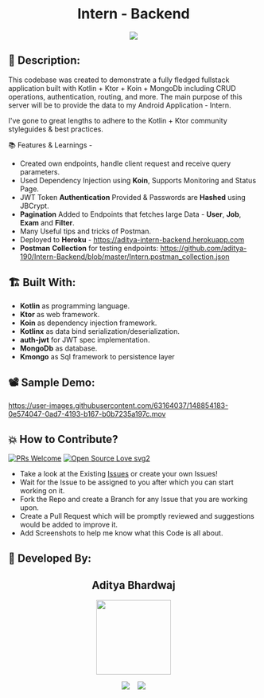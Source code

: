 <h1 align="center">Intern - Backend</h1>
<p align="center">
<img src="https://user-images.githubusercontent.com/63164037/148850158-c0db9ce4-e087-4ca8-8e94-f76e508f3f8f.png">
</p>

## 📜 Description:

This codebase was created to demonstrate a fully fledged fullstack application built with Kotlin + Ktor + Koin + MongoDb
including CRUD operations, authentication, routing, and more. The main purpose of this server will be to provide the
data to my Android Application - Intern.

I've gone to great lengths to adhere to the Kotlin + Ktor community styleguides & best practices.

📚 Features & Learnings -

- Created own endpoints, handle client request and receive query parameters.
- Used Dependency Injection using **Koin**, Supports Monitoring and Status Page.
- JWT Token **Authentication** Provided & Passwords are **Hashed** using JBCrypt.
- **Pagination** Added to Endpoints that fetches large Data - **User**, **Job**, **Exam** and **Filter**.
- Many Useful tips and tricks of Postman.
- Deployed to **Heroku** - https://aditya-intern-backend.herokuapp.com
- **Postman** **Collection** for testing
  endpoints: https://github.com/aditya-190/Intern-Backend/blob/master/Intern.postman_collection.json

## 🏗 Built With:

- **Kotlin** as programming language.
- **Ktor** as web framework.
- **Koin** as dependency injection framework.
- **Kotlinx** as data bind serialization/deserialization.
- **auth-jwt** for JWT spec implementation.
- **MongoDb** as database.
- **Kmongo** as Sql framework to persistence layer

## 📽 Sample Demo:

https://user-images.githubusercontent.com/63164037/148854183-0e574047-0ad7-4193-b167-b0b7235a197c.mov

## 💥 How to Contribute?

[![PRs Welcome](https://img.shields.io/badge/PRs-welcome-brightgreen.svg?style=flat-square)](http://makeapullrequest.com)
[![Open Source Love svg2](https://badges.frapsoft.com/os/v2/open-source.svg?v=103)](https://github.com/ellerbrock/open-source-badges/)

- Take a look at the Existing [Issues](https://github.com/aditya-190/Intern-Backend/issues) or create your own Issues!
- Wait for the Issue to be assigned to you after which you can start working on it.
- Fork the Repo and create a Branch for any Issue that you are working upon.
- Create a Pull Request which will be promptly reviewed and suggestions would be added to improve it.
- Add Screenshots to help me know what this Code is all about.

## 👦 Developed By:

<h2 align="center">Aditya Bhardwaj</h2>
<p align="center">
  <a href="https://github.com/aditya-190"><img src="https://avatars.githubusercontent.com/u/63164037?v=4" width=150px height=150px /></a> 

<p align="center">
  <a target="_blank"href="https://www.linkedin.com/in/adi-bhardwaj/"><img src="https://img.shields.io/badge/linkedin-%230077B5.svg?&style=for-the-badge&logo=linkedin&logoColor=white" /></a>&nbsp;&nbsp;&nbsp;
  <a href="mailto:aadi.bbhardwaj@gmail.com?subject=Hello%20Aditya,%20From%20Github"><img src="https://img.shields.io/badge/gmail-%23D14836.svg?&style=for-the-badge&logo=gmail&logoColor=white" /></a>
